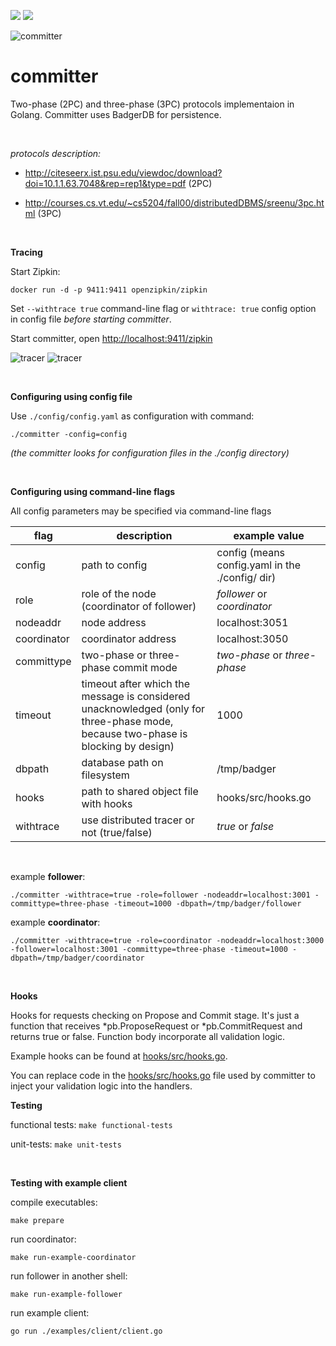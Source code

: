 ![](https://github.com/vadiminshakov/committer/workflows/unit-tests/badge.svg) ![](https://github.com/vadiminshakov/committer/workflows/functional-tests/badge.svg)

![committer](https://github.com/vadimInshakov/committer/blob/tracer/committer.png)

# committer

Two-phase (2PC) and three-phase (3PC) protocols implementaion in Golang. Committer uses BadgerDB for persistence.

<br>

_protocols description:_

- http://citeseerx.ist.psu.edu/viewdoc/download?doi=10.1.1.63.7048&rep=rep1&type=pdf (2PC)

- http://courses.cs.vt.edu/~cs5204/fall00/distributedDBMS/sreenu/3pc.html (3PC)

<br>

**Tracing**

Start Zipkin:

```
docker run -d -p 9411:9411 openzipkin/zipkin
```

Set `--withtrace true` command-line flag or `withtrace: true` config option in config file _before starting committer_.

Start committer, open [http://localhost:9411/zipkin](http://localhost:9411/zipkin)

![tracer](https://github.com/vadimInshakov/committer/blob/tracer/trace.gif)
![tracer](https://github.com/vadimInshakov/committer/blob/tracer/trace.png)

<br>

**Configuring using config file**

Use `./config/config.yaml` as configuration with command:
 ```
 ./committer -config=config
```
 
_(the committer looks for configuration files in the ./config directory)_

<br>

**Configuring using command-line flags**

All config parameters may be specified via command-line flags

| flag  |   description| example value  |  
|---|---|---|
| config  |  path to config |  config (means config.yaml in the ./config/ dir) |
| role  |  role of the node (coordinator of follower) | *follower* or *coordinator*  | 
| nodeaddr  | node address | localhost:3051 |   
| coordinator  |  coordinator address |  localhost:3050 |   
| committype  | two-phase or three-phase commit mode | *two-phase* or *three-phase* |  
| timeout  | timeout after which the message is considered unacknowledged (only for three-phase mode, because two-phase is blocking by design)  |  1000 |  
| dbpath  |  database path on filesystem |  /tmp/badger |  
| hooks | path to shared object file with hooks | hooks/src/hooks.go |
| withtrace | use distributed tracer or not (true/false) | *true* or *false* |

<br>

example **follower**:
```
./committer -withtrace=true -role=follower -nodeaddr=localhost:3001 -committype=three-phase -timeout=1000 -dbpath=/tmp/badger/follower
```

example **coordinator**:
```
./committer -withtrace=true -role=coordinator -nodeaddr=localhost:3000 -follower=localhost:3001 -committype=three-phase -timeout=1000 -dbpath=/tmp/badger/coordinator
```

<br>

**Hooks**

Hooks for requests checking on Propose and Commit stage. 
It's just a function that receives *pb.ProposeRequest or *pb.CommitRequest and returns true or false.
Function body incorporate all validation logic. 

Example hooks can be found at [hooks/src/hooks.go](https://github.com/vadimInshakov/committer/blob/master/hooks/src/hooks.go).
 
You can replace code in the [hooks/src/hooks.go](https://github.com/vadimInshakov/committer/blob/master/hooks/src/hooks.go) file used by committer to inject your validation logic into the handlers.

**Testing**

functional tests: `make functional-tests`

unit-tests: `make unit-tests`

<br>

**Testing with example client**

compile executables:
```
make prepare
```

run coordinator:
```
make run-example-coordinator
```
run follower in another shell:
```
make run-example-follower
```

run example client:
```
go run ./examples/client/client.go
```